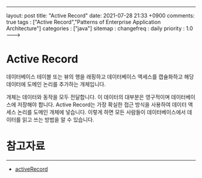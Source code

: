 ---
layout: post
title: "Active Record"
date: 2021-07-28 21:33 +0900
comments: true
tags : ["Active Record","Patterns of Enterprise Application Architecture"]
categories : ["java"]
sitemap :
changefreq : daily
priority : 1.0
--->
# Active Record

데이터베이스 테이블 또는 뷰의 행을 래핑하고 데이터베이스 액세스를 캡슐화하고 해당 데이터에 도메인 논리를 추가하는 개체입니다.

개체는 데이터와 동작을 모두 전달합니다. 
이 데이터의 대부분은 영구적이며 데이터베이스에 저장해야 합니다. 
Active Record는 가장 확실한 접근 방식을 사용하여 데이터 액세스 논리를 도메인 개체에 넣습니다. 
이렇게 하면 모든 사람들이 데이터베이스에서 데이터를 읽고 쓰는 방법을 알 수 있습니다.

# 참고자료
-----
* [activeRecord](https://martinfowler.com/eaaCatalog/activeRecord.html)

